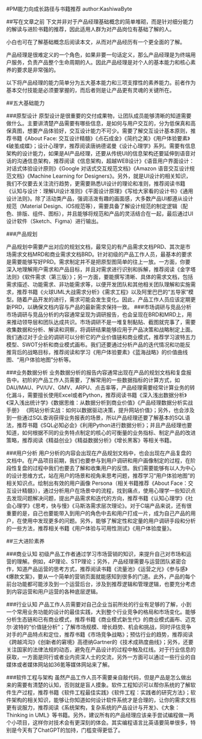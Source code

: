 #PM能力向成长路径与书籍推荐
author:KashiwaByte

##写在文章之前
下文并非对于产品经理基础概念的简单堆砌，而是针对细分能力的解读与进阶书籍的推荐，因此适用人群为对产品岗位有基础了解的人。

小白也可在了解基础概念后阅读本文，从而对产品经历有一个更全面的了解。

产品经理是很难定义的一个角色，如果非要一句话定义，那么产品经理是为终端用户服务，负责产品整个生命周期的人。因此产品经理是对个人的基本能力和核心素养的要求是非常强的。

以下将产品经理的能力简单分为五大基本能力和三项支撑性的素养能力。前者作为基本交付技能是必须要掌握的，而后者则是让产品更有灵魂的关键所在。


##五大基础能力

###原型设计
原型设计是很重要的交付成果物，让团队成员能够清晰的知道需要做什么。主要讲清楚产品需要有哪些信息，是如何与用户交互的，分为低保真和高保真图，想要产品体验好，交互设计能力不可少。需要了解交互设计基本原则，推荐书籍《About Face: 交互设计精髓》《点石成金》《简约之美》《用户体验要素》《破茧成蝶》；设计心理学，推荐阅读唐纳德诺曼《设计心理学》系列。需要有信息架构的设计能力，如果是AI产品经理，还要从传统UI的信息架构还要延伸到语音对话的沟通信息架构，推荐阅读《信息架构，超越WEB设计》《语音用户界面设计：对话式体验设计原则》《Google 对话式交互规范文档》《Amazon 语音交互设计规范文档》《Machine Learning for Designers》。另外，就是UI设计的相关知识，我们不仅要去关注流行趋势，更需要熟悉UI设计的理论和准则，推荐阅读书籍《认知与设计：理解UI设计准则》《平面设计原理》《写给大家看的设计书》《通用设计法则》。除了活动类产品，强调活泼有趣的画面感，大多数产品UI都遵从设计规范（Material Design、iOS规范等），需要具备了解设计规范的制定逻辑（配色、排版、组件、图标），并且能够将规范和产品的灵活结合在一起，最后通过UI设计软件（Sketch、Figma）进行输出。

###产品规划

产品规划中需要产出对应的规划文档，最常见的有产品需求文档PRD、其次是市场需求文档MRD和商业需求文档BRD。针对初级的产品工作人员，最基本的要求是需要能够写好PRD。需求制定并不是把原型图简单的往上一放。一方面，你要深入地理解用户需求和产品目标，并且对需求进行识别和拆解，推荐阅读《金字塔法则》《软件需求（第三版）》；另一方面，要能撰写清晰、具体的需求文档，包括需求描述、功能需求、非功能需求等，以便开发团队和其他相关团队理解和实施需求，推荐书籍《火球UML大战需求分析》《需求工程》以及阿里巴巴的“五导家”模型。随着产品开发的进行，需求可能会发生变化。因此，产品工作人员应该定期更新PRD，以确保文档内容与产品的最新需求保持一致。
###市场调研与竞品分析
市场调研与竞品分析的内容通常呈现为调研报告，也会呈现在BRD和MRD上，用来推动领导层和团队达成共识。市场调研不是一堆复制黏贴、截图就完事了，需要收集数据和分析、解读和洞察，将调研结果能够应用于产品决策和战略制定上面。我们通过对于企业的调研可以分析它的产业价值链和商业模式，推荐学习波特五力模型、SWOT分析和商业模式画布。我们还要通过分析产品的迭代情况和功能反推背后的战略目标，推荐阅读和学习《用户体验要素》《蓝海战略》的价值曲线图、“用户体验地图”分析等。

###业务数据分析
业务数据分析的报告内容通常出现在产品的规划文档和复盘报告中。初阶的产品工作人员需要，了解常用的一些数据指标的计算方式，如DAU/MAU、PV/UV、GMV、ARPU、点击率等，产品经理需要经常计算业务的转化漏斗，需要擅长使用Excel或者Python，推荐阅读书籍《深入浅出数据分析》《深入浅出统计学》《数据思维：从数据分析到商业价值》《产品经理数据分析实战手册》 《网站分析实战：如何以数据驱动决策，提升网站价值》；另外，也会涉及到一些通过SQL查询获得业务报表的场景，所以产品经理还要了解基本的SQL语法，推荐书籍《SQL必知必会》《利用Python进行数据分析》；并且产品经理也要知道，如何根据不同的业务特点制定的核心的可衡量的业务指标、制定产品的改进策略，推荐阅读《精益创业》《精益数据分析》《增长黑客》等相关书籍。

###用户分析
用户分析的内容会出现在产品规划文档中，也会出现在产品复盘的文档中。在产品项目前期，我们也要参与到用户调研和用户画像制定的过程，在阶段性复盘的过程中我们也要去了解和收集用户的反馈。我们需要能够有以人为中心的设计思维方式，站在用户的场景和视角来思考问题，推荐学习“用户体验地图”的相关知识点。绘制出有效的用户画像 Persona（相关书籍推荐《About Face：交互设计精髓》），通过分析用户在场景中的流程，找到痛点，使用心理学一些知识点去发现问题解决问题，提出产品需求和迭代的方向，推荐书籍《认知心理学》《社会心理学》《思考，快与慢》《马斯洛需求层次理论》。对于C端产品来说，还有很重要的是，自己也要能带入到用户的角色中去和用户打成一片，成为自己产品的用户，在使用中发现更多的问题。另外，能够了解定性和定量的用户调研手段和分析的一些方法，推荐相关书籍《用户体验与可用性测试》《用户体验度量》。

##三大进阶素养

###商业认知
初级产品工作者通过学习市场营销的知识，来提升自己对市场和运营的理解。例如，4P理论、STP理论；另外，产品经理需要与运营团队紧密合作，知道产品运营的思考方式，推荐阅读书籍《流量池》《运营之光》《参与感》《爆款文案》，要从一个简单的营销页面就能感知到很多的门道。此外，产品的每个前台功能都可能涉及到一个运营后台，涉及到推荐逻辑和管理逻辑，也要充分考虑到内容运营和用户运营的各种底层逻辑。

###行业认知
产品工作人员需要对自己企业当前所处的行业有足够的了解，小到一个常用业务功能的设计的最佳实践，大到整个行业竞争的格局和市场变化。能够分析生态链和已有商业模式，推荐书籍《商业模式新生代》的商业模式画布、迈克尔·波特的“价值链分析”；了解市场规模、增长趋势、机会和挑战，同时评估竞争对手的产品特点和定位，推荐书籍《市场竞争战略》；预估行业的趋势，推荐阅读《跨越鸿沟》《创新者的窘境》高德纳Gartner的《技术成熟度曲线》；另外，还要关注国家的法律法规的动态，避免在产品设计的过程中触及红线。对于行业信息的获取，一方面是同行或者业内资深人士的交流，另外一方面可以通过一些行业的自媒体或者媒体网站如36氪等媒体网站来了解。

###软件工程与架构
虽然产品工作人员不需要亲自敲代码，但是产品是怎么做出来的需要有清楚的认知，否则就是盲人摸象。软件工程知识可以帮你系统的了解软件生产过程，推荐书籍《软件工程最佳实践》《软件工程：实践者的研究方法》；软件架构的相关知识，能够让你知道如何设计软件系统才是合理的，让你的需求文档更有说服力，推荐阅读《系统架构，复杂系统的产品设计与开发》、《大象：Thinking in UML》等书籍。另外，建议所有的产品经理应该亲手尝试编程做一两个小项目，这样你对技术会有更深刻的体会。其实编程语言比英语要简单很多，特别是今天有了ChatGPT的加持，门槛变得更低了。

